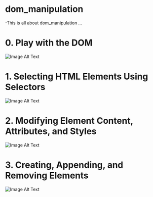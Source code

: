 # dom_manipulation
-This is all about dom_manipulation ...
# 0. Play with the DOM
![Image Alt Text](images/141.png)
# 1. Selecting HTML Elements Using Selectors
![Image Alt Text](images/142.png)
# 2. Modifying Element Content, Attributes, and Styles
![Image Alt Text](images/143.png)
# 3. Creating, Appending, and Removing Elements
![Image Alt Text](images/144.png)
